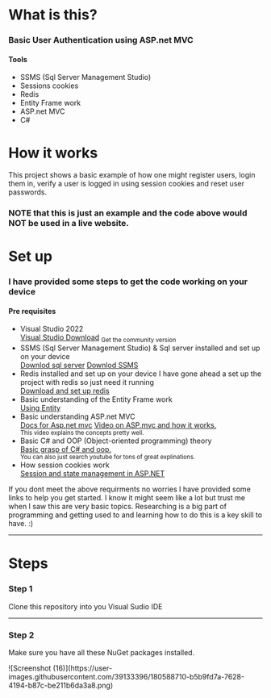 <h1>What is this?</h1>
<div>
  <h3>Basic User Authentication using ASP.net MVC</h3>
  <h4>Tools</h4>
  <ul>
    <li>SSMS (Sql Server Management Studio)</li>
    <li>Sessions cookies</li>
    <li>Redis</li>
    <li>Entity Frame work</li>
    <li>ASP.net MVC</li>
    <li>C#</li>
  </ul>
  
  <h1>How it works</h1>
  <p>This project shows a basic example of how one might register users, 
  login them in, verify a user is logged in using session cookies and reset user passwords.
  </p>
  <h3>NOTE that this is just an example and the code above would NOT be used in a live website.<h3/>
  
  <h1>Set up</h1>
  <h3> I have provided some steps to get the code working on your device</h3>
  <h4>Pre requisites</h4>
  <ul>
    <li>Visual Studio 2022</li>
    <a href="https://visualstudio.microsoft.com/downloads/">Visual Studio Download</a>
    <sub>Get the community version</sub>
    <li>SSMS (Sql Server Management Studio) & Sql server installed and set up on your device</li>
    <a href="https://www.microsoft.com/en-us/sql-server/sql-server-downloads">Downlod sql server</a>
    <a href="https://docs.microsoft.com/en-us/sql/ssms/download-sql-server-management-studio-ssms?view=sql-server-ver16">Downlod SSMS</a>
    <li>Redis installed and set up on your device I have gone ahead a set up the project with redis so just need it running</li>
    <a href="https://developer.redis.com/create/windows">Download and set up redis</a>
    <li>Basic understanding of the Entity Frame work</li>
    <a href="https://docs.microsoft.com/en-us/ef/core/get-started/overview/first-app?tabs=netcore-cli">Using Entity</a>
    <li>Basic understanding ASP.net MVC</li>
    <a href="https://docs.microsoft.com/en-us/aspnet/core/tutorials/first-mvc-app/start-mvc?WT.mc_id=dotnet-35129-website&view=aspnetcore-6.0&tabs=visual-studio">Docs for Asp.net mvc</a>
    <a href="https://www.youtube.com/watch?v=hZ1DASYd9rk&t=5935s">Video on ASP.mvc and how it works.</a>
    <br />
    <sub>This video explains the concepts pretty well.</sub>
    <li>Basic C# and OOP (Object-oriented programming) theory</li>
    <a href="https://www.w3schools.com/cs/cs_oop.php">Basic grasp of C# and oop.<a/>
    <br />
    <sub>You can also just search youtube for tons of great explinations.</sub>
    <li>How session cookies work</li>
    <a href="https://docs.microsoft.com/en-us/aspnet/core/fundamentals/app-state?view=aspnetcore-6.0">Session and state management in ASP.NET</a>
  </ul>
  <p>If you dont meet the above requirments no worries I have provided some links to help you get started. I know it might seem like a lot but trust me when I saw this are very basic topics. Researching is a big part of programming and getting used to and learning how to do this is a key skill to have. :) </p>
  <hr />
  <h1>Steps</h1>
  <h3>Step 1</h3>
  <p>Clone this repository into you Visual Sudio IDE</p>
  <hr />
  <h3>Step 2</h3>
  <p>Make sure you have all these NuGet packages installed.</p>
  ![Screenshot (16)](https://user-images.githubusercontent.com/39133396/180588710-b5b9fd7a-7628-4194-b87c-be211b6da3a8.png)

</div>
